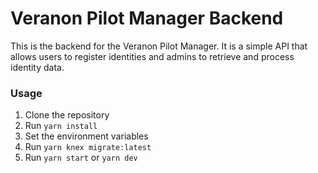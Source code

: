 # Veranon Pilot Manager Backend

This is the backend for the Veranon Pilot Manager. It is a simple API that allows users to register identities and admins to retrieve and process identity data.

### Usage

1. Clone the repository
2. Run `yarn install`
3. Set the environment variables
4. Run `yarn knex migrate:latest`
5. Run `yarn start` or `yarn dev`
